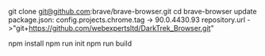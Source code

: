 git clone git@github.com:brave/brave-browser.git
cd brave-browser
update package.json:
config.projects.chrome.tag -> 90.0.4430.93
repository.url ->"git+https://github.com/webexpertsltd/DarkTrek_Browser.git"

npm install
npm run init
npm run build
